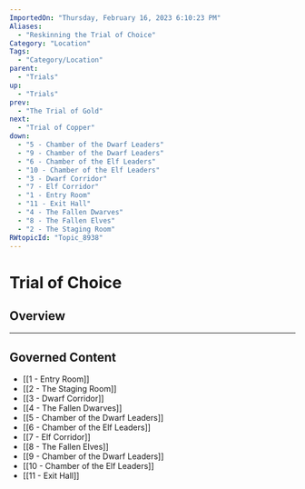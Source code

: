 ```yaml
---
ImportedOn: "Thursday, February 16, 2023 6:10:23 PM"
Aliases:
  - "Reskinning the Trial of Choice"
Category: "Location"
Tags:
  - "Category/Location"
parent:
  - "Trials"
up:
  - "Trials"
prev:
  - "The Trial of Gold"
next:
  - "Trial of Copper"
down:
  - "5 - Chamber of the Dwarf Leaders"
  - "9 - Chamber of the Dwarf Leaders"
  - "6 - Chamber of the Elf Leaders"
  - "10 - Chamber of the Elf Leaders"
  - "3 - Dwarf Corridor"
  - "7 - Elf Corridor"
  - "1 - Entry Room"
  - "11 - Exit Hall"
  - "4 - The Fallen Dwarves"
  - "8 - The Fallen Elves"
  - "2 - The Staging Room"
RWtopicId: "Topic_8938"
---
```

# Trial of Choice
## Overview
---
## Governed Content
- [[1 - Entry Room]]
- [[2 - The Staging Room]]
- [[3 - Dwarf Corridor]]
- [[4 - The Fallen Dwarves]]
- [[5 - Chamber of the Dwarf Leaders]]
- [[6 - Chamber of the Elf Leaders]]
- [[7 - Elf Corridor]]
- [[8 - The Fallen Elves]]
- [[9 - Chamber of the Dwarf Leaders]]
- [[10 - Chamber of the Elf Leaders]]
- [[11 - Exit Hall]]

